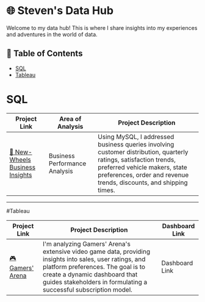 # 🌐 Steven's Data Hub

Welcome to my data hub! This is where I share insights into my experiences and adventures in the world of data. 

## 📖 Table of Contents
- [SQL](#sql)
- [Tableau](#tableau)
  
# SQL

| Project Link | Area of Analysis | Project Description |
|---|---|---|
| [🚙 New-Wheels Business Insights](https://github.com/stevenhoang713/SQL/blob/b1b415a815c1caf2ea21ac946338e2791275b490/Business%20Performance%20Analysis%20Case%20Study.md) | Business Performance Analysis | Using MySQL, I addressed business queries involving customer distribution, quarterly ratings, satisfaction trends, preferred vehicle makers, state preferences, order and revenue trends, discounts, and shipping times.

***

#Tableau 

| Project Link | Project Description | Dashboard Link |
|---|---|---|
| [🎮 Gamers' Arena](https://github.com/stevenhoang713/Gamers-Arena/tree/main) | I'm analyzing Gamers' Arena's extensive video game data, providing insights into sales, user ratings, and platform preferences. The goal is to create a dynamic dashboard that guides stakeholders in formulating a successful subscription model. | Dashboard Link | [Dashboard](https://public.tableau.com/app/profile/steven.hoang/viz/GamersArenaProject_16922536832620/GamersArenaDashboard)
